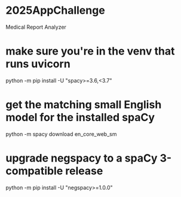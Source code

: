 # 2025AppChallenge
Medical Report Analyzer



# make sure you're in the venv that runs uvicorn
python -m pip install -U "spacy>=3.6,<3.7"

# get the matching small English model for the installed spaCy
python -m spacy download en_core_web_sm

# upgrade negspacy to a spaCy 3-compatible release
python -m pip install -U "negspacy>=1.0.0"
